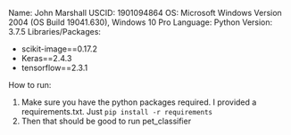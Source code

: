 Name: John Marshall
USCID: 1901094864
OS: Microsoft Windows Version 2004 (OS Build 19041.630), Windows 10 Pro
Language: Python
Version: 3.7.5
Libraries/Packages:

- scikit-image==0.17.2
- Keras==2.4.3
- tensorflow==2.3.1

How to run:

1. Make sure you have the python packages required. I provided a requirements.txt. Just `pip install -r requirements`
2. Then that should be good to run pet_classifier
